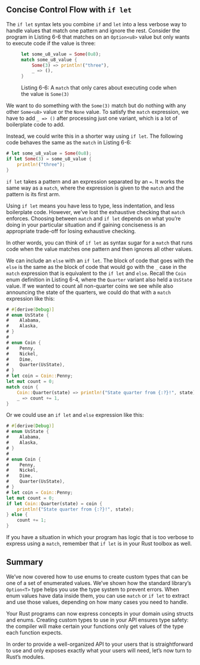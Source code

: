 ## Concise Control Flow with `if let`

The `if let` syntax lets you combine `if` and `let` into a less verbose way to
handle values that match one pattern and ignore the rest. Consider the program
in Listing 6-6 that matches on an `Option<u8>` value but only wants to execute
code if the value is three:

<figure>

```rust
let some_u8_value = Some(0u8);
match some_u8_value {
    Some(3) => println!("three"),
    _ => (),
}
```

<figcaption>

Listing 6-6: A `match` that only cares about executing code when the value is
`Some(3)`

</figcaption>
</figure>

We want to do something with the `Some(3)` match but do nothing with any other
`Some<u8>` value or the `None` value. To satisfy the `match` expression, we
have to add `_ => ()` after processing just one variant, which is a lot of
boilerplate code to add.

Instead, we could write this in a shorter way using `if let`. The following
code behaves the same as the `match` in Listing 6-6:

```rust
# let some_u8_value = Some(0u8);
if let Some(3) = some_u8_value {
    println!("three");
}
```

`if let` takes a pattern and an expression separated by an `=`. It works the
same way as a `match`, where the expression is given to the `match` and the
pattern is its first arm.

Using `if let` means you have less to type, less indentation, and less
boilerplate code. However, we’ve lost the exhaustive checking that `match`
enforces. Choosing between `match` and `if let` depends on what you’re doing in
your particular situation and if gaining conciseness is an appropriate
trade-off for losing exhaustive checking.

In other words, you can think of `if let` as syntax sugar for a `match` that
runs code when the value matches one pattern and then ignores all other values.

We can include an `else` with an `if let`. The block of code that goes with the
`else` is the same as the block of code that would go with the `_` case in the
`match` expression that is equivalent to the `if let` and `else`. Recall the
`Coin` enum definition in Listing 6-4, where the `Quarter` variant also held a
`UsState` value. If we wanted to count all non-quarter coins we see while also
announcing the state of the quarters, we could do that with a `match`
expression like this:

```rust
# #[derive(Debug)]
# enum UsState {
#    Alabama,
#    Alaska,
# }
#
# enum Coin {
#    Penny,
#    Nickel,
#    Dime,
#    Quarter(UsState),
# }
# let coin = Coin::Penny;
let mut count = 0;
match coin {
    Coin::Quarter(state) => println!("State quarter from {:?}!", state),
    _ => count += 1,
}
```

Or we could use an `if let` and `else` expression like this:

```rust
# #[derive(Debug)]
# enum UsState {
#    Alabama,
#    Alaska,
# }
#
# enum Coin {
#    Penny,
#    Nickel,
#    Dime,
#    Quarter(UsState),
# }
# let coin = Coin::Penny;
let mut count = 0;
if let Coin::Quarter(state) = coin {
    println!("State quarter from {:?}!", state);
} else {
    count += 1;
}
```

If you have a situation in which your program has logic that is too verbose to
express using a `match`, remember that `if let` is in your Rust toolbox as well.

## Summary

We’ve now covered how to use enums to create custom types that can be one of a
set of enumerated values. We’ve shown how the standard library’s `Option<T>`
type helps you use the type system to prevent errors. When enum values have
data inside them, you can use `match` or `if let` to extract and use those
values, depending on how many cases you need to handle.

Your Rust programs can now express concepts in your domain using structs and
enums. Creating custom types to use in your API ensures type safety: the
compiler will make certain your functions only get values of the type each
function expects.

In order to provide a well-organized API to your users that is straightforward
to use and only exposes exactly what your users will need, let’s now turn to
Rust’s modules.
